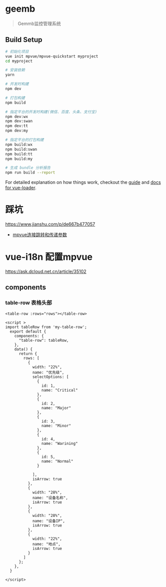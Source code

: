 # geemb

> Gemmb监控管理系统

## Build Setup

``` bash
# 初始化项目
vue init mpvue/mpvue-quickstart myproject
cd myproject

# 安装依赖
yarn

# 开发时构建
npm dev

# 打包构建
npm build

# 指定平台的开发时构建(微信、百度、头条、支付宝)
npm dev:wx
npm dev:swan
npm dev:tt
npm dev:my

# 指定平台的打包构建
npm build:wx
npm build:swan
npm build:tt
npm build:my

# 生成 bundle 分析报告
npm run build --report
```

For detailed explanation on how things work, checkout the [guide](http://vuejs-templates.github.io/webpack/) and [docs for vue-loader](http://vuejs.github.io/vue-loader).


# 踩坑
https://www.jianshu.com/p/de667b477057
* [mpvue连接跳转和传递参数](https://www.jianshu.com/p/4a2a00260439)

# vue-i18n 配置mpvue
https://ask.dcloud.net.cn/article/35102


## components

### table-row 表格头部

```vue
<table-row :rows="rows"></table-row>

<script >
import tableRow from 'my-table-row';
  export default {
    components: {
      "table-row": tableRow,
    },
    data() {
      return {
        rows: [
          {
            width: "22%",
            name: "优先级",
            selectOptions: [
              {
                id: 1,
                name: "Critical"
              },
              {
                id: 2,
                name: "Major"
              },
              {
                id: 3,
                name: "Minor"
              },
              {
                id: 4,
                name: "Warining"
              },
              {
                id: 5,
                name: "Normal"
              }

            ],
            isArrow: true
          },
          {
            width: "28%",
            name: "设备名称",
            isArrow: true
          },
          {
            width: "28%",
            name: "设备IP",
            isArrow: true
          },
          {
            width: "22%",
            name: "地点",
            isArrow: true
          }
        ]
      };
    },
  }

</script>



```
